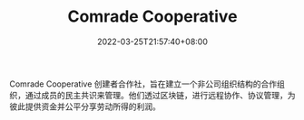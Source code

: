﻿---
weight: 
title: "Comrade Cooperative"
description: "Comrade Cooperative 创建者合作社，旨在建立一个非公司组织结构的合作组织，通过成员的民主共识来管理"
date: 2022-03-25T21:57:40+08:00
lastmod: 2022-03-25T16:45:40+08:00
draft: false
authors: ["Metabd"]
featuredImage: "comrade-cooperative.jpg"
link: ""
tags: ["研究机构","Comrade Cooperative"]
categories: ["navigation"]
navigation: ["研究机构"]
lightgallery: true
toc: true
pinned: false
recommend: false
recommend1: false
---
Comrade Cooperative 创建者合作社，旨在建立一个非公司组织结构的合作组织，通过成员的民主共识来管理。他们透过区块链，进行远程协作、协议管理，为彼此提供资金并公平分享劳动所得的利润。
